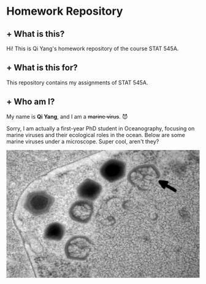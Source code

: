 # Homework Repository

## + What is this?
Hi! This is Qi Yang's homework repository of the course STAT 545A.

## + What is this for?
This repository contains my assignments of STAT 545A. 

## + Who am I?
My name is **Qi Yang**, and I am a <del>marine virus</del>. :smiling_imp:

Sorry, I am actually a first-year PhD student in Oceanography, focusing on marine viruses and their ecological roles in the ocean. 
Below are some marine viruses under a microscope. Super cool, aren't they?

<img align="middle" src="https://github.com/STAT545-UBC-hw-2019-20/stat545-hw-qiyangqd/blob/master/images/BsV%20virion.png">

